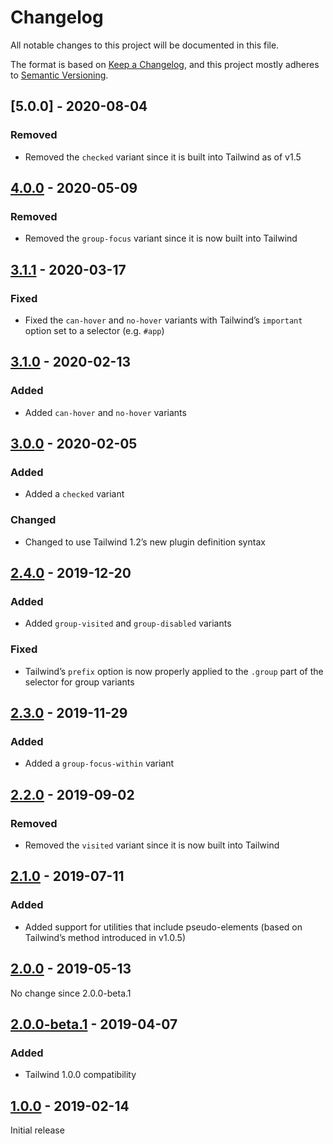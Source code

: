 # Changelog

All notable changes to this project will be documented in this file.

The format is based on [Keep a Changelog](https://keepachangelog.com/en/1.0.0/),
and this project mostly adheres to [Semantic Versioning](https://semver.org/spec/v2.0.0.html).

## [5.0.0] - 2020-08-04

### Removed
- Removed the `checked` variant since it is built into Tailwind as of v1.5

## [4.0.0] - 2020-05-09

### Removed
- Removed the `group-focus` variant since it is now built into Tailwind

## [3.1.1] - 2020-03-17

### Fixed
- Fixed the `can-hover` and `no-hover` variants with Tailwind’s `important` option set to a selector (e.g. `#app`)

## [3.1.0] - 2020-02-13

### Added
- Added `can-hover` and `no-hover` variants

## [3.0.0] - 2020-02-05

### Added
- Added a `checked` variant

### Changed
- Changed to use Tailwind 1.2’s new plugin definition syntax

## [2.4.0] - 2019-12-20

### Added
- Added `group-visited` and `group-disabled` variants

### Fixed
- Tailwind’s `prefix` option is now properly applied to the `.group` part of the selector for group variants

## [2.3.0] - 2019-11-29

### Added
- Added a `group-focus-within` variant

## [2.2.0] - 2019-09-02

### Removed
- Removed the `visited` variant since it is now built into Tailwind

## [2.1.0] - 2019-07-11

### Added
- Added support for utilities that include pseudo-elements (based on Tailwind’s method introduced in v1.0.5)

## [2.0.0] - 2019-05-13

No change since 2.0.0-beta.1

## [2.0.0-beta.1] - 2019-04-07

### Added
- Tailwind 1.0.0 compatibility

## [1.0.0] - 2019-02-14

Initial release

[Unreleased]: https://github.com/benface/tailwindcss-interaction-variants/compare/v4.0.0...HEAD
[4.0.0]: https://github.com/benface/tailwindcss-interaction-variants/compare/v3.1.1...v4.0.0
[3.1.1]: https://github.com/benface/tailwindcss-interaction-variants/compare/v3.1.0...v3.1.1
[3.1.0]: https://github.com/benface/tailwindcss-interaction-variants/compare/v3.0.0...v3.1.0
[3.0.0]: https://github.com/benface/tailwindcss-interaction-variants/compare/v2.4.0...v3.0.0
[2.4.0]: https://github.com/benface/tailwindcss-interaction-variants/compare/v2.3.0...v2.4.0
[2.3.0]: https://github.com/benface/tailwindcss-interaction-variants/compare/v2.2.0...v2.3.0
[2.2.0]: https://github.com/benface/tailwindcss-interaction-variants/compare/v2.1.0...v2.2.0
[2.1.0]: https://github.com/benface/tailwindcss-interaction-variants/compare/v2.0.0...v2.1.0
[2.0.0]: https://github.com/benface/tailwindcss-interaction-variants/compare/v2.0.0-beta.1...v2.0.0
[2.0.0-beta.1]: https://github.com/benface/tailwindcss-interaction-variants/compare/v1.0.0...v2.0.0-beta.1
[1.0.0]: https://github.com/benface/tailwindcss-interaction-variants/releases/tag/v1.0.0
